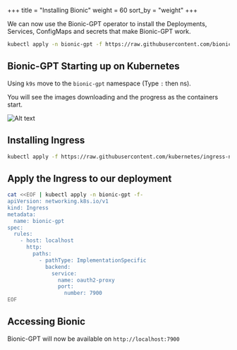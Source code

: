 +++
title = "Installing Bionic"
weight = 60
sort_by = "weight"
+++

We can now use the Bionic-GPT operator to install the Deployments, Services, ConfigMaps and secrets that make Bionic-GPT work.

```sh
kubectl apply -n bionic-gpt -f https://raw.githubusercontent.com/bionic-gpt/bionic-gpt/main/crates/k8s-operator/bionic.yaml
```

## Bionic-GPT Starting up on Kubernetes

Using `k9s` move to the `bionic-gpt` namespace (Type `:` then ns).

You will see the images downloading and the progress as the containers start.

![Alt text](../bionic-startup-k9s.png "Oauth2 Proxy")

## Installing Ingress

```sh
kubectl apply -f https://raw.githubusercontent.com/kubernetes/ingress-nginx/main/deploy/static/provider/kind/deploy.yaml
```

## Apply the Ingress to our deployment

```sh
cat <<EOF | kubectl apply -n bionic-gpt -f-
apiVersion: networking.k8s.io/v1
kind: Ingress
metadata:
  name: bionic-gpt
spec:
  rules:
    - host: localhost
      http:
        paths:
          - pathType: ImplementationSpecific
            backend:
              service:
                name: oauth2-proxy
                port:
                  number: 7900
EOF
```

## Accessing Bionic

Bionic-GPT will now be available on `http://localhost:7900`

